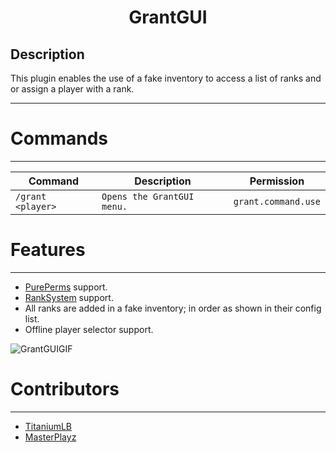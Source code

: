 <div align="center">
  <h1>GrantGUI</h1>
</div>

## Description
This plugin enables the use of a fake inventory to access a list of ranks and or assign a player with a rank.
***
# Commands
***
Command | Description | Permission
--- | --- | ---
`/grant <player>` | `Opens the GrantGUI menu.` | `grant.command.use`

# Features
***
- [PurePerms](https://poggit.pmmp.io/p/PurePerms) support.
- [RankSystem](https://poggit.pmmp.io/p/RankSystem) support.
- All ranks are added in a fake inventory; in order as shown in their config list.
- Offline player selector support.

![GrantGUIGIF](https://discord.com/channels/800676348820717568/800684294070468648/867359534467776524)

# Contributors
***
- [TitaniumLB](https://github.com/TitaniumLB)
- [MasterPlayz](https://github.com/MasterPlayz)